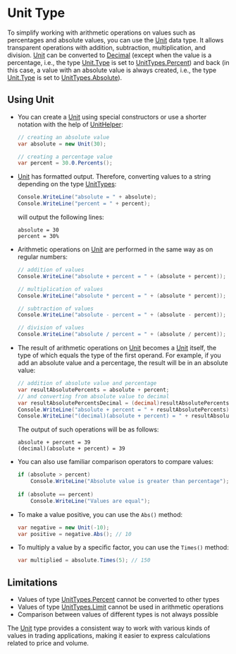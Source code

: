 # Unit Type

To simplify working with arithmetic operations on values such as percentages and absolute values, you can use the [Unit](xref:StockSharp.Messages.Unit) data type. It allows transparent operations with addition, subtraction, multiplication, and division. [Unit](xref:StockSharp.Messages.Unit) can be converted to [Decimal](xref:System.Decimal) (except when the value is a percentage, i.e., the type [Unit.Type](xref:StockSharp.Messages.Unit.Type) is set to [UnitTypes.Percent](xref:StockSharp.Messages.UnitTypes.Percent)) and back (in this case, a value with an absolute value is always created, i.e., the type [Unit.Type](xref:StockSharp.Messages.Unit.Type) is set to [UnitTypes.Absolute](xref:StockSharp.Messages.UnitTypes.Absolute)).

## Using Unit

- You can create a [Unit](xref:StockSharp.Messages.Unit) using special constructors or use a shorter notation with the help of [UnitHelper](xref:StockSharp.Messages.UnitHelper):

  ```csharp
  // creating an absolute value
  var absolute = new Unit(30);
  
  // creating a percentage value
  var percent = 30.0.Percents();
  ```

- [Unit](xref:StockSharp.Messages.Unit) has formatted output. Therefore, converting values to a string depending on the type [UnitTypes](xref:StockSharp.Messages.UnitTypes):

  ```csharp
  Console.WriteLine("absolute = " + absolute);
  Console.WriteLine("percent = " + percent);
  ```

  will output the following lines:

  ```none
  absolute = 30
  percent = 30%
  ```

- Arithmetic operations on [Unit](xref:StockSharp.Messages.Unit) are performed in the same way as on regular numbers:

  ```csharp
  // addition of values
  Console.WriteLine("absolute + percent = " + (absolute + percent));
  
  // multiplication of values
  Console.WriteLine("absolute * percent = " + (absolute * percent));
  
  // subtraction of values
  Console.WriteLine("absolute - percent = " + (absolute - percent));
  
  // division of values
  Console.WriteLine("absolute / percent = " + (absolute / percent));
  ```

- The result of arithmetic operations on [Unit](xref:StockSharp.Messages.Unit) becomes a [Unit](xref:StockSharp.Messages.Unit) itself, the type of which equals the type of the first operand. For example, if you add an absolute value and a percentage, the result will be in an absolute value:

  ```csharp
  // addition of absolute value and percentage
  var resultAbsolutePercents = absolute + percent;
  // and converting from absolute value to decimal
  var resultAbsolutePercentsDecimal = (decimal)resultAbsolutePercents;
  Console.WriteLine("absolute + percent = " + resultAbsolutePercents);
  Console.WriteLine("(decimal)(absolute + percent) = " + resultAbsolutePercentsDecimal);
  ```

  The output of such operations will be as follows:

  ```none
  absolute + percent = 39
  (decimal)(absolute + percent) = 39
  ```

- You can also use familiar comparison operators to compare values:

  ```csharp
  if (absolute > percent)
      Console.WriteLine("Absolute value is greater than percentage");
      
  if (absolute == percent)
      Console.WriteLine("Values are equal");
  ```

- To make a value positive, you can use the `Abs()` method:

  ```csharp
  var negative = new Unit(-10);
  var positive = negative.Abs(); // 10
  ```

- To multiply a value by a specific factor, you can use the `Times()` method:

  ```csharp
  var multiplied = absolute.Times(5); // 150
  ```

## Limitations

- Values of type [UnitTypes.Percent](xref:StockSharp.Messages.UnitTypes.Percent) cannot be converted to other types
- Values of type [UnitTypes.Limit](xref:StockSharp.Messages.UnitTypes.Limit) cannot be used in arithmetic operations
- Comparison between values of different types is not always possible

The [Unit](xref:StockSharp.Messages.Unit) type provides a consistent way to work with various kinds of values in trading applications, making it easier to express calculations related to price and volume.